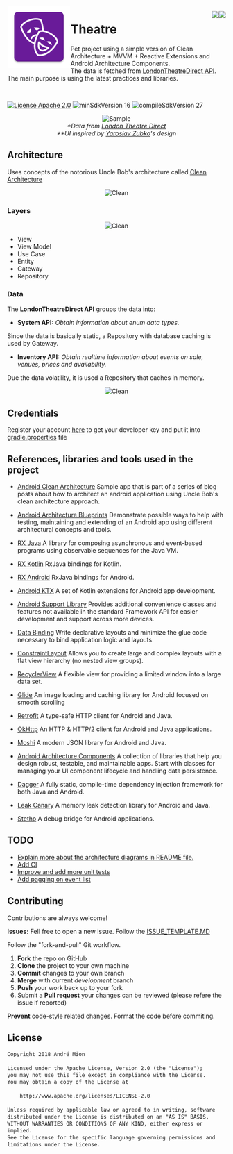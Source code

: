 <img alt="Icon" src="presentation/src/main/res/mipmap-xxhdpi/ic_launcher.png?raw=true" align="left" hspace="1" vspace="1">

<a alt='Buy Me a Coffee at ko-fi.com' href='https://ko-fi.com/T6T05M4O' target='_blank' align='right'><img align='right' height='36' style='border:0px;height:36px;' src='https://az743702.vo.msecnd.net/cdn/kofi4.png?v=0' border='0' /></a>
<a alt='Try it on Google Play' href='https://play.google.com/store/apps/details?id=com.andremion.theatre' target='_blank' align='right'><img 
align='right' height='36' style='border:0px;height:36px;' src='https://developer.android.com/images/brand/en_generic_rgb_wo_60.png' border='0' /></a>
# Theatre

Pet project using a simple version of Clean Architecture + MVVM + Reactive Extensions and Android Architecture Components.</br>
The data is fetched from [LondonTheatreDirect API](https://developer.londontheatredirect.com/).</br>
The main purpose is using the latest practices and libraries.

</br>

[![License Apache 2.0](https://img.shields.io/badge/License-Apache%202.0-blue.svg?style=true)](http://www.apache.org/licenses/LICENSE-2.0)
![minSdkVersion 16](https://img.shields.io/badge/minSdkVersion-16-red.svg?style=true)
![compileSdkVersion 27](https://img.shields.io/badge/compileSdkVersion-27-yellow.svg?style=true)

<p align="center">
  <img alt='Sample' src="https://raw.githubusercontent.com/andremion/Theatre/master/art/sample.gif"></br>
  <i>*Data from <a href='https://www.londontheatredirect.com/'>London Theatre Direct</a></i></br>
  <i>**UI inspired by <a href='https://www.uplabs.com/posts/cinema-club-interface'>Yaroslav Zubko</a>'s design</i>
</p>

## Architecture

Uses concepts of the notorious Uncle Bob's architecture called [Clean Architecture](https://8thlight.com/blog/uncle-bob/2012/08/13/the-clean-architecture.html)

<p align="center">
  <img alt='Clean' src="https://raw.githubusercontent.com/andremion/Theatre/master/art/clean.png"></br>
</p>

### Layers

<p align="center">
  <img alt='Clean' src="https://raw.githubusercontent.com/andremion/Theatre/master/art/layers.png"></br>
</p>

* View
* View Model
* Use Case
* Entity
* Gateway
* Repository

### Data

The **LondonTheatreDirect API** groups the data into:

* __System API:__
_Obtain information about enum data types._

Since the data is basically static, a Repository with database caching is used by Gateway.

* __Inventory API:__
_Obtain realtime information about events on sale, venues, prices and availability._

Due the data volatility, it is used a Repository that caches in memory.

<p align="center">
  <img alt='Clean' src="https://raw.githubusercontent.com/andremion/Theatre/master/art/data.png"></br>
</p>

## Credentials

Register your account [here](https://iodocs.londontheatredirect.com/member/register) to get your developer key and put it into [gradle.properties](data/gradle.properties) file

## References, libraries and tools used in the project 

* [Android Clean Architecture](https://github.com/android10/Android-CleanArchitecture)
Sample app that is part of a series of blog posts about how to architect an android application using Uncle Bob's clean architecture approach.
* [Android Architecture Blueprints](https://github.com/googlesamples/android-architecture)
Demonstrate possible ways to help with testing, maintaining and extending of an Android app using different architectural concepts and tools.

* [RX Java](https://github.com/ReactiveX/RxJava)
A library for composing asynchronous and event-based programs using observable sequences for the Java VM.
* [RX Kotlin](https://github.com/ReactiveX/RxKotlin)
RxJava bindings for Kotlin.
* [RX Android](https://github.com/ReactiveX/RxAndroid)
RxJava bindings for Android.
* [Android KTX](https://github.com/android/android-ktx)
A set of Kotlin extensions for Android app development.

* [Android Support Library](https://developer.android.com/topic/libraries/support-library/index.html)
Provides additional convenience classes and features not available in the standard Framework API for easier development and support across more devices.
* [Data Binding](https://developer.android.com/topic/libraries/data-binding)
Write declarative layouts and minimize the glue code necessary to bind application logic and layouts.

* [ConstraintLayout](https://developer.android.com/training/constraint-layout/index.html)
Allows you to create large and complex layouts with a flat view hierarchy (no nested view groups).
* [RecyclerView](http://developer.android.com/reference/android/support/v7/widget/RecyclerView.html)
A flexible view for providing a limited window into a large data set.
* [Glide](https://github.com/bumptech/glide)
An image loading and caching library for Android focused on smooth scrolling

* [Retrofit](http://square.github.io/retrofit/)
A type-safe HTTP client for Android and Java.
* [OkHttp](http://square.github.io/okhttp/)
An HTTP & HTTP/2 client for Android and Java applications.
* [Moshi](https://github.com/square/moshi)
A modern JSON library for Android and Java.

* [Android Architecture Components](https://developer.android.com/topic/libraries/architecture/index.html)
A collection of libraries that help you design robust, testable, and maintainable apps.
Start with classes for managing your UI component lifecycle and handling data persistence.
* [Dagger](https://google.github.io/dagger/)
A fully static, compile-time dependency injection framework for both Java and Android.

* [Leak Canary](https://github.com/square/leakcanary)
A memory leak detection library for Android and Java.
* [Stetho](http://facebook.github.io/stetho/)
A debug bridge for Android applications.

## TODO

* [Explain more about the architecture diagrams in README file.](https://github.com/andremion/Theatre/issues/2)
* [Add CI](https://github.com/andremion/Theatre/issues/3)
* [Improve and add more unit tests](https://github.com/andremion/Theatre/issues/4)
* [Add pagging on event list](https://github.com/andremion/Theatre/issues/5)

## Contributing

Contributions are always welcome!

**Issues:**
Fell free to open a new issue. Follow the [ISSUE_TEMPLATE.MD](https://github.com/andremion/Theatre/tree/master/ISSUE_TEMPLATE.md)

Follow the "fork-and-pull" Git workflow.

 1. **Fork** the repo on GitHub
 2. **Clone** the project to your own machine
 3. **Commit** changes to your own branch
 4. **Merge** with current *development* branch
 5. **Push** your work back up to your fork
 7. Submit a **Pull request** your changes can be reviewed (please refere the issue if reported)

**Prevent** code-style related changes. Format the code before commiting.

## License

    Copyright 2018 André Mion

    Licensed under the Apache License, Version 2.0 (the "License");
    you may not use this file except in compliance with the License.
    You may obtain a copy of the License at

        http://www.apache.org/licenses/LICENSE-2.0

    Unless required by applicable law or agreed to in writing, software
    distributed under the License is distributed on an "AS IS" BASIS,
    WITHOUT WARRANTIES OR CONDITIONS OF ANY KIND, either express or implied.
    See the License for the specific language governing permissions and
    limitations under the License.
